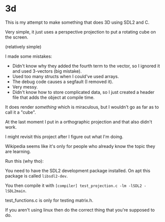 # 3d
This is my attempt to make something that does 3D using SDL2 and C.

Very simple, it just uses a perspective projection to put a rotating cube on the screen.

(relatively simple)

I made some mistakes:
  - Didn't know why they added the fourth term to the vector, so I ignored it and used 3-vectors (big mistake).
  - Used too many structs when I could've used arrays.
  - The debug code causes a segfault (I removed it).
  - Very messy.
  - Didn't know how to store complicated data, so I just created a header file that adds the object at compile time.

It does render *something* which is miraculous, but I wouldn't go as far as to call it a "cube".

At the last moment I put in a orthographic projection and that also didn't work.

I might revisit this project after I figure out what I'm doing.

Wikipedia seems like it's only for people who already know the topic they are learning.

Run this (why tho):

You need to have the SDL2 development package installed. On apt this package is called `libsdl2-dev`.

You then compile it with `[compiler] test_projection.c -lm -lSDL2 -lSDL2main`.

test_functions.c is only for testing matrix.h.

If you aren't using linux then do the correct thing that you're supposed to do.
